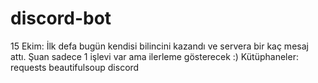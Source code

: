 # discord-bot
15 Ekim:
İlk defa bugün kendisi bilincini kazandı ve servera bir kaç mesaj attı.
Şuan sadece 1 işlevi var ama ilerleme gösterecek :)
Kütüphaneler:
requests
beautifulsoup
discord
